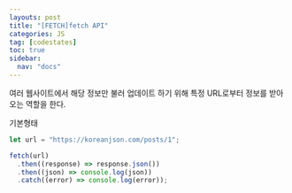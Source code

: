```yaml
---
layouts: post
title: "[FETCH]fetch API"
categories: JS
tag: [codestates]
toc: true
sidebar:
  nav: "docs"
---
```


여러 웹사이트에서 해당 정보만 불러 업데이트 하기 위해 특정 URL로부터 정보를 받아오는 역할을 한다.

기본형태

```js
let url = "https://koreanjson.com/posts/1";

fetch(url)
  .then((response) => response.json())
  .then((json) => console.log(json))
  .catch((error) => console.log(error));
```
